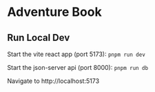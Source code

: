 # Adventure Book

## Run Local Dev

Start the vite react app (port 5173): `pnpm run dev`

Start the json-server api (port 8000): `pnpm run db`

Navigate to http://localhost:5173
